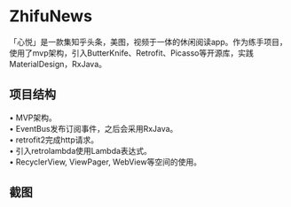# ZhifuNews
「心悦」是一款集知乎头条，美图，视频于一体的休闲阅读app。作为练手项目，使用了mvp架构，引入ButterKnife、Retrofit、Picasso等开源库，实践MaterialDesign，RxJava。
## 项目结构
•	MVP架构。<Br>
•	EventBus发布订阅事件，之后会采用RxJava。<Br>
•	retrofit2完成http请求。<Br>
•	引入retrolambda使用Lambda表达式。<Br>
•	RecyclerView, ViewPager, WebView等空间的使用。<Br>
## 截图

